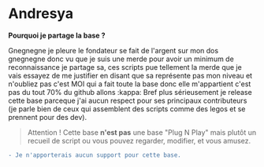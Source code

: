 # Andresya

**Pourquoi je partage la base ?**

Gnegnegne je pleure le fondateur se fait de l'argent sur mon dos gnegnegne donc vu que je suis une merde pour avoir un minimum de reconnaissance je partage sa, ces scripts pue tellement la merde que je vais essayez de me justifier en disant que sa représente pas mon niveau et n'oubliez pas c'est MOI qui a fait toute la base donc elle m'appartient c'est pas du tout 70% du github allons :kappa:
Bref plus sérieusement je release cette base parceque j'ai aucun respect pour ses principaux contributeurs (je parle bien de ceux qui assemblent des scripts comme des legos et se prennent pour des dev).

> Attention ! Cette base **n'est pas** une base "Plug N Play" mais plutôt un recueil de script ou vous pouvez regarder, modifier, et vous amusez.

```diff
- Je n'apporterais aucun support pour cette base.
```
